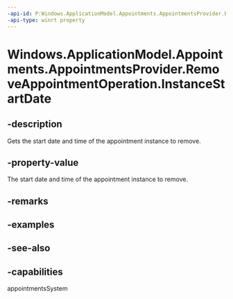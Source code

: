 ```yaml
---
-api-id: P:Windows.ApplicationModel.Appointments.AppointmentsProvider.RemoveAppointmentOperation.InstanceStartDate
-api-type: winrt property
---
```


<!-- Property syntax
public Windows.Foundation.IReference<Windows.Foundation.DateTime> InstanceStartDate { get; }
-->

# Windows.ApplicationModel.Appointments.AppointmentsProvider.RemoveAppointmentOperation.InstanceStartDate

## -description
Gets the start date and time of the appointment instance to remove.

## -property-value
The start date and time of the appointment instance to remove.

## -remarks

## -examples

## -see-also

## -capabilities
appointmentsSystem
